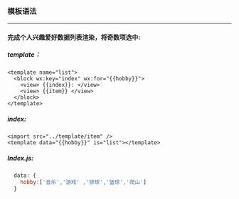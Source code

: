 ### 模板语法

----

#### 完成个人兴趣爱好数据列表渲染，将奇数项选中:

##### template：

```wxml
<template name="list">
  <block wx:key="index" wx:for="{{hobby}}">
    <view> {{index}}: </view>
    <view> {{item}} </view>
  </block>
</template>
```

##### index:

```wxml
<import src="../template/item" />
<template data="{{hobby}}" is="list"></template>
```

##### Index.js:

```javascript
  data: {
    hobby:['音乐','游戏' ,'排球','篮球','爬山']
  }
```

